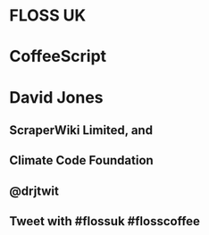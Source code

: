 # FLOSS UK

# CoffeeScript

# David Jones
## ScraperWiki Limited, and
## Climate Code Foundation
## @drjtwit

## Tweet with #flossuk #flosscoffee
